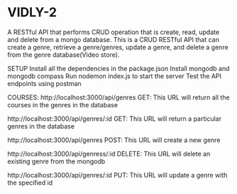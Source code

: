# VIDLY-2

A RESTful API that performs CRUD operation that is create, read, update and delete from a mongo database.
This is a CRUD RESTful API that can create a genre, retrieve a genre/genres, update a genre, and delete a genre from the genre database(Video store).

SETUP
Install all the dependencies in the package.json
Install mongodb and mongodb compass
Run nodemon index.js to start the server
Test the API endpoints using postman

COURSES:
http://localhost:3000/api/genres GET: This URL will return all the courses in the genres in the database

http://localhost:3000/api/genres/:id GET: This URL will return a particular genres in the database

http://localhost:3000/api/genres POST: This URL will create a new genre

http://localhost:3000/api/genress/:id DELETE: This URL will delete an existing genre from the mongodb

http://localhost:3000/api/genres/:id PUT: This URL will update a genre with the specified id

